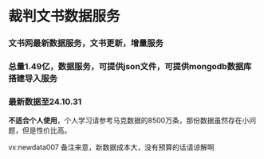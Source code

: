 # 裁判文书数据服务

### 文书网最新数据服务，文书更新，增量服务
### 总量1.49亿，数据服务，可提供json文件，可提供mongodb数据库搭建导入服务
### 最新数据至24.10.31

<strong>不适合个人使用</strong>，个人学习请参考马克数据的8500万条，那份数据虽然存在小问题，但是性价比高。

vx:newdata007 备注来意，新数据成本大，没有预算的话请谅解啊
